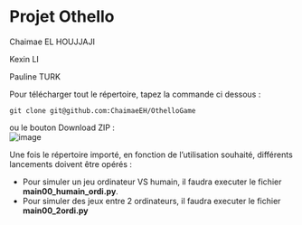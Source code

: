# Projet Othello 

Chaimae EL HOUJJAJI 

Kexin LI 

Pauline TURK

Pour télécharger tout le répertoire, tapez la commande ci dessous :

```shell
git clone git@github.com:ChaimaeEH/OthelloGame
```

ou le bouton Download ZIP :  
![image](https://user-images.githubusercontent.com/90893697/143780706-44e62151-e6d6-4b14-ac81-d2612de44491.png)

Une fois le répertoire importé, en fonction de l’utilisation souhaité, différents lancements doivent être opérés :
* Pour simuler un jeu ordinateur VS humain, il faudra executer le fichier **main00_humain_ordi.py**.
* Pour simuler des jeux entre 2 ordinateurs, il faudra executer le fichier **main00_2ordi.py**
